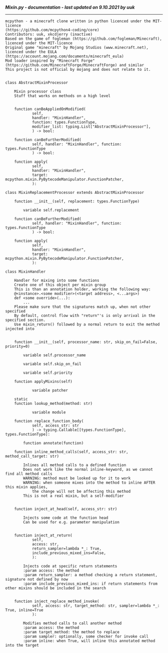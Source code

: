 ***Mixin.py - documentation - last updated on 9.10.2021 by uuk***
___

    mcpython - a minecraft clone written in python licenced under the MIT-licence
    (https://github.com/mcpython4-coding/core)
    Contributors: uuk, xkcdjerry (inactive)
    Based on the game of fogleman (https://github.com/fogleman/Minecraft), licenced under the MIT-licence
    Original game "minecraft" by Mojang Studios (www.minecraft.net), licenced under the EULA
    (https://account.mojang.com/documents/minecraft_eula)
    Mod loader inspired by "Minecraft Forge" (https://github.com/MinecraftForge/MinecraftForge) and similar
    This project is not official by mojang and does not relate to it.


    class AbstractMixinProcessor
        
        Mixin processor class
        Stuff that works on methods on a high level


        function canBeAppliedOnModified(
                self,
                handler: "MixinHandler",
                function: types.FunctionType,
                modifier_list: typing.List["AbstractMixinProcessor"],
                ) -> bool:

        function canBeFurtherModified(
                self, handler: "MixinHandler", function: types.FunctionType
                ) -> bool:

        function apply(
                self,
                handler: "MixinHandler",
                target: mcpython.mixin.PyBytecodeManipulator.FunctionPatcher,
                ):

    class MixinReplacementProcessor extends AbstractMixinProcessor

        function __init__(self, replacement: types.FunctionType)

            variable self.replacement

        function canBeFurtherModified(
                self, handler: "MixinHandler", function: types.FunctionType
                ) -> bool:

        function apply(
                self,
                handler: "MixinHandler",
                target: mcpython.mixin.PyBytecodeManipulator.FunctionPatcher,
                ):

    class MixinHandler
        
        Handler for mixing into some functions
        Create one of this object per mixin group
        This is than an annotation holder, working the following way:
        @<instance>.<some modifier>(<target address>, <...args>)
        def <some override>(...):
            ...
        Please make sure that the signatures match up, when not other specified
        By default, control flow with "return"'s is only arrival in the specified section.
        Use mixin_return() followed by a normal return to exit the method injected into


        function __init__(self, processor_name: str, skip_on_fail=False, priority=0)

            variable self.processor_name

            variable self.skip_on_fail

            variable self.priority

        function applyMixins(self)

                variable patcher

        static
        function lookup_method(method: str)

                variable module

        function replace_function_body(
                self, access_str: str
                ) -> typing.Callable[[types.FunctionType], types.FunctionType]:

            function annotate(function)

        function inline_method_calls(self, access_str: str, method_call_target: str)
            
            Inlines all method calls to a defined function
            Does not work like the normal inline-keyword, as we cannot find all method calls
            WARNING: method must be looked up for it to work
            WARNING: when someone mixes into the method to inline AFTER this mixin applies,
                the change will not be affecting this method
            This is not a real mixin, but a self-modifier


        function inject_at_head(self, access_str: str)
            
            Injects some code at the function head
            Can be used for e.g. parameter manipulation


        function inject_at_return(
                self,
                access: str,
                return_sampler=lambda *_: True,
                include_previous_mixed_ins=False,
                ):
            
            Injects code at specific return statements
            :param access: the method
            :param return_sampler: a method checking a return statement, signature not defined by now
            :param include_previous_mixed_ins: if return statements from other mixins should be included in the search


        function inject_replace_method_invoke(
                self, access: str, target_method: str, sampler=lambda *_: True, inline=True
                ):
            
            Modifies method calls to call another method
            :param access: the method
            :param target_method: the method to replace
            :param sampler: optionally, some checker for invoke call
            :param inline: when True, will inline this annotated method into the target
